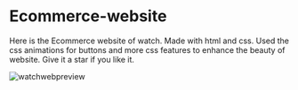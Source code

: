 # Ecommerce-website
Here is the Ecommerce website of watch.
Made with html and css.
Used the css animations for buttons and more css features to enhance the beauty of website.
Give it a star if you like it.


![watchwebpreview](https://user-images.githubusercontent.com/96942950/221622357-ae499a69-e3aa-459f-8277-c6683756a8a7.jpeg)



